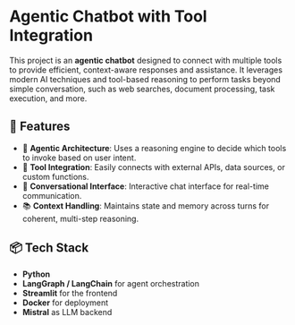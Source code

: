 # Agentic Chatbot with Tool Integration

This project is an **agentic chatbot** designed to connect with multiple tools to provide efficient, context-aware responses and assistance. It leverages modern AI techniques and tool-based reasoning to perform tasks beyond simple conversation, such as web searches, document processing, task execution, and more.

## 🚀 Features

- 🧠 **Agentic Architecture**: Uses a reasoning engine to decide which tools to invoke based on user intent.
- 🔧 **Tool Integration**: Easily connects with external APIs, data sources, or custom functions.
- 🤖 **Conversational Interface**: Interactive chat interface for real-time communication.
- 📚 **Context Handling**: Maintains state and memory across turns for coherent, multi-step reasoning.

## 📦 Tech Stack

- **Python**
- **LangGraph / LangChain** for agent orchestration
- **Streamlit** for the frontend
- **Docker** for deployment
- **Mistral** as LLM backend
